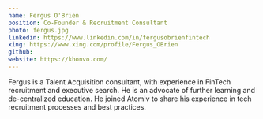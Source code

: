 ```yaml
---
name: Fergus O'Brien
position: Co-Founder & Recruitment Consultant 
photo: fergus.jpg
linkedin: https://www.linkedin.com/in/fergusobrienfintech
xing: https://www.xing.com/profile/Fergus_OBrien
github: 
website: https://khonvo.com/
---
```

Fergus is a Talent Acquisition consultant, with experience in FinTech recruitment and executive search. He is an advocate of further learning and de-centralized education. He joined Atomiv to share his experience in tech recruitment processes and best practices.